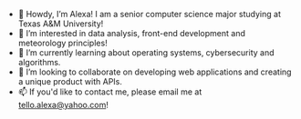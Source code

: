 - 👋 Howdy, I’m Alexa! I am a senior computer science major studying at Texas A&M University!
- 👀 I’m interested in data analysis, front-end development and meteorology principles!
- 🌱 I’m currently learning about operating systems, cybersecurity and algorithms.
- 💞️ I’m looking to collaborate on developing web applications and creating a unique product with APIs.
- 📫 If you'd like to contact me, please email me at tello.alexa@yahoo.com!

<!---
tello-alexa/tello-alexa is a ✨ special ✨ repository because its `README.md` (this file) appears on your GitHub profile.
You can click the Preview link to take a look at your changes.
--->
